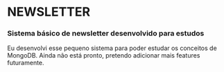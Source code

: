 # NEWSLETTER
### Sistema básico de newsletter desenvolvido para estudos
Eu desenvolvi esse pequeno sistema para poder estudar os conceitos de MongoDB.
Ainda não está pronto, pretendo adicionar mais features futuramente.